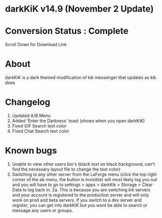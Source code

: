 # darkKiK v14.9 (November 2 Update)

# Conversion Status : Complete 
Scroll Down for Download Link

# About
darkKiK is a dark themed modification of kik messenger that updates as kik does

# Changelog
1. Updated A/B Menu 
2. Added 'Enter the Darkness' toast (shows when you open darkKiK)
3. Fixed GIF Search text color
4. Fixed Chat Search text color

# Known bugs

1. Unable to view other users bio's (black text on black background, can't find the necessary
layout file to change the text color)
2. Switching to any other server from the LaForge menu (click the top right corner of the ab menu, the button is invisible) will 
most likely log you out and you will have to go to settings > apps > darkKik > Storage > Clear Data to log back in.
  2a. This is because you are switching kik servers and your account is registered to the production server and will only work 
  on prod and beta servers. If you switch to a dev server and register, you can get into darkKiK but you wont be able to 
  search or message any users or groups. 
  
